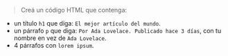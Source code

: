 > Creá un código HTML que contenga:
>
* un título `h1` que diga: `El mejor artículo del mundo`.
* un párrafo `p` que diga: `Por Ada Lovelace. Publicado hace 3 días`, con tu nombre en vez de `Ada Lovelace`.
* 4 párrafos con `lorem ipsum`.